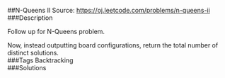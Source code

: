 ##N-Queens II
Source: https://oj.leetcode.com/problems/n-queens-ii  
###Description

                
Follow up for N-Queens problem.  


  
Now, instead outputting board configurations, return the total number of distinct solutions.  
###Tags
Backtracking  
###Solutions